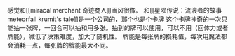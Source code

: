 感觉和[[miracal merchant 奇迹商人]]画风很像。
和[[星陨传说：流浪者的故事 meteorfall krumit's tale]]是一个公司的，那个也是个卡牌
这个卡牌神奇的一次只能抽一张牌，一回合可以抽和用多张。抽到的牌可以使用，可以不用（回体力或者牌能），减低了决策难度，加大了随机性。
牌能是每张牌的损耗值，每次用魔法都会消耗一点，每张牌的牌能最大不同。